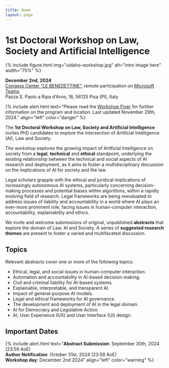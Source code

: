 ```yaml
---
title: Home
layout: page
---
```


# 1st Doctoral Workshop on Law, Society and Artificial Intelligence

{% include figure.html img="uidaho-workshop.jpg" alt="intro image here"  width="75%" %}


**December 2nd, 2024**<br>
[Congess Center “LE BENEDETTINE”](https://maps.app.goo.gl/v6JqtUAkYCgopKCz7), remote participation on [Microsoft Teams](https://teams.microsoft.com/dl/launcher/launcher.html?url=%2F_%23%2Fl%2Fmeetup-join%2F19%3Ameeting_NTg5ODZlOWQtYjI1Mi00MzlhLTg4MDItNjc5MjAxMmQ5ZmNi%40thread.v2%2F0%3Fcontext%3D%257b%2522Tid%2522%253a%2522e99647dc-1b08-454a-bf8c-699181b389ab%2522%252c%2522Oid%2522%253a%2522ac31a78f-821d-4e5b-bdb6-fb5346222b7e%2522%257d%26anon%3Dtrue&type=meetup-join&deeplinkId=7653d8ea-2ac9-44eb-afcd-c67bad305666&directDl=true&msLaunch=true&enableMobilePage=true&suppressPrompt=true)<br> 
Pazza S. Paolo a Ripa d'Arno, 16, 56125 Pisa (PI), Italy

{% include alert.html text="Please read the [Workshop Flyer](locandina.pdf) for further information on the program and location. Last updated November 29th, 2024." align="left" color="danger" %}



The **1st Doctoral Workshop on Law, Society and Artificial Intelligence** invites PhD candidates to explore the intersection of Artificial Intelligence (AI), Law and Society. 

The workshop explores the growing impact of Artificial Intelligence on society from a **legal**, **technical** and **ethical** standpoint, underlying the existing relationship between the technical and social aspects of AI research and deployment, as it aims to foster a multidisciplinary discussion on the implications of AI for society and the law.

Legal scholars grapple with the ethical and juridical implications of increasingly autonomous AI systems, particularly concerning decision-making processes and potential biases within algorithms, within a rapidly evolving field of research. Legal frameworks are being reevaluated to address issues of liability and accountability in a world where AI plays an ever-more prominent role, facing issues in human-computer interaction, accountability, explainability and ethics.
 
We invite and welcome submissions of original, unpublished **abstracts** that explore the domain of Law, AI and Society. A series of **suggested research themes** are present to foster a varied and multifaceted discussion.


## Topics 
Relevant abstracts cover one or more of the following topics:
- Ethical, legal, and social issues in human-computer interaction.
- Automation and accountability in AI-based decision-making.
- Civil and criminal liability for AI-based systems.
- Explainable, interpretable, and transparent AI.
- Impact of general-purpose AI models.
- Legal and ethical frameworks for AI governance. 
- The development and deployment of AI in the legal domain.
- AI for Democracy and Legislative Action.
- AI, User Experience (UX) and User Interface (UI) design.

## Important Dates
{% include alert.html text="**Abstract Submission**: September 30th, 2024 (23:59 AoE)<br>
**Author Notification**: October 31st, 2024 (23:59 AoE)<br>
**Workshop day**: December 2nd 2024" align="left" color="warning" %}

